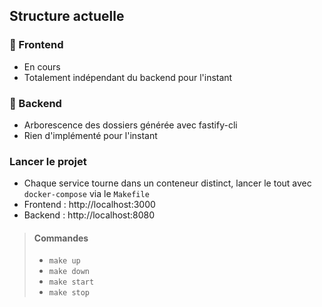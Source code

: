 ## Structure actuelle

### 🔹 Frontend
- En cours
- Totalement indépendant du backend pour l'instant

### 🔹 Backend
- Arborescence des dossiers générée avec fastify-cli
- Rien d'implémenté pour l'instant

### Lancer le projet
- Chaque service tourne dans un conteneur distinct, lancer le tout avec `docker-compose` via le `Makefile`
- Frontend : http://localhost:3000
- Backend : http://localhost:8080

> #### Commandes
> - `make up`
> - `make down`
> - `make start`
> - `make stop`
